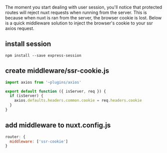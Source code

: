 The moment you start dealing with user session, you'll notice that protected routes will reject nuxt requests when running from the server. This is because when nuxt is ran from the server, the browser cookie is lost. Below is a quick middleware solution to inject the browser's cookie to your ssr axios request.

## install session

`npm install --save express-session`

## create middleware/ssr-cookie.js

```js
import axios from '~plugins/axios'

export default function ({ isServer, req }) {
  if (isServer) {
    axios.defaults.headers.common.cookie = req.headers.cookie
  }
}
```

## add middleware to nuxt.config.js

```js
router: {
  middleware: ['ssr-cookie']
}
```
